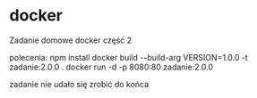 # docker
Zadanie domowe docker część 2

 polecenia:
 npm install 
 docker build --build-arg VERSION=1.0.0 -t zadanie:2.0.0 .
 docker run -d -p 8080:80 zadanie:2.0.0


zadanie nie udało się zrobić do końca
